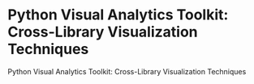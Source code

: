 # Python Visual Analytics Toolkit: Cross-Library Visualization Techniques
Python Visual Analytics Toolkit: Cross-Library Visualization Techniques
